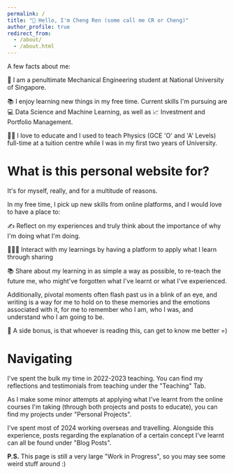 ```yaml
---
permalink: /
title: "👋 Hello, I'm Cheng Ren (some call me CR or Cheng)"
author_profile: true
redirect_from: 
  - /about/
  - /about.html
---
```

A few facts about me:

🏫 I am a penultimate Mechanical Engineering student at National University of Singapore. 

📚 I enjoy learning new things in my free time. Current skills I'm pursuing are 💻 Data Science and Machine Learning, as well as 📈 Investment and Portfolio Management.

👨‍🏫 I love to educate and I used to teach Physics (GCE 'O' and 'A' Levels) full-time at a tuition centre while I was in my first two years of University.

What is this personal website for?
======
It's for myself, really, and for a multitude of reasons.

In my free time, I pick up new skills from online platforms, and I would love to have a place to:

✍ Reflect on my experiences and truly think about the importance of why I'm doing what I'm doing.

👨🏻‍💻 Interact with my learnings by having a platform to apply what I learn through sharing

📚 Share about my learning in as simple a way as possible, to re-teach the future me, who might've forgotten what I've learnt or what I've experienced.

Additionally, pivotal moments often flash past us in a blink of an eye, and writing is a way for me to hold on to these memories and the emotions associated with it, for me to remember who I am, who I was, and understand who I am going to be.

🤝 A side bonus, is that whoever is reading this, can get to know me better =) 

Navigating
======
I've spent the bulk my time in 2022-2023 teaching. You can find my reflections and testimonials from teaching under the "Teaching" Tab.

As I make some minor attempts at applying what I've learnt from the online courses I'm taking (through both projects and posts to educate), you can find my projects under "Personal Projects". 

I've spent most of 2024 working overseas and travelling. Alongside this experience, posts regarding the explanation of a certain concept I've learnt can all be found under "Blog Posts".

**P.S.**
This page is still a very large "Work in Progress", so you may see some weird stuff around :) 
